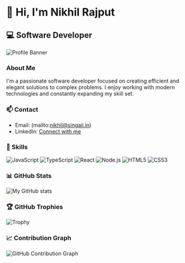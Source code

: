 <!-- filepath: README.md -->
# 👋 Hi, I'm Nikhil Rajput

## 💻 Software Developer

![Profile Banner](https://user-images.githubusercontent.com/74038190/241765440-80728820-e06b-4f96-9c9e-9df46f0cc0a5.gif)

### About Me
I'm a passionate software developer focused on creating efficient and elegant solutions to complex problems. I enjoy working with modern technologies and constantly expanding my skill set.

### 📫 Contact
- Email: (mailto:nikhil@singaji.in)
- LinkedIn: [Connect with me](https://in.linkedin.com/in/nik6348)

### 🚀 Skills
![JavaScript](https://img.shields.io/badge/-JavaScript-F7DF1E?style=flat-square&logo=javascript&logoColor=black)
![TypeScript](https://img.shields.io/badge/-TypeScript-3178C6?style=flat-square&logo=typescript&logoColor=white)
![React](https://img.shields.io/badge/-React-61DAFB?style=flat-square&logo=react&logoColor=black)
![Node.js](https://img.shields.io/badge/-Node.js-339933?style=flat-square&logo=node.js&logoColor=white)
![HTML5](https://img.shields.io/badge/-HTML5-E34F26?style=flat-square&logo=html5&logoColor=white)
![CSS3](https://img.shields.io/badge/-CSS3-1572B6?style=flat-square&logo=css3&logoColor=white)

### 📊 GitHub Stats
![My GitHub stats](https://github-readme-stats.vercel.app/api?username=nikhil-875&show_icons=true&theme=dark)

### 🏆 GitHub Trophies
![Trophy](https://github-profile-trophy.vercel.app/?username=nikhil-875&theme=darkhub&column=7&margin-w=15)

### 📈 Contribution Graph
![GitHub Contribution Graph](https://activity-graph.herokuapp.com/graph?username=nikhil-875&theme=react-dark)
